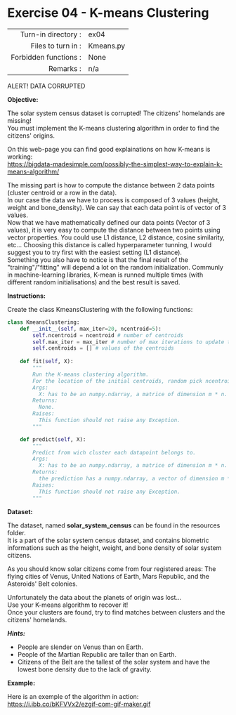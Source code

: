 # Exercise 04 - K-means Clustering


|                         |                    |
| -----------------------:| ------------------ |
|   Turn-in directory :   |  ex04              |
|   Files to turn in :    |  Kmeans.py         |
|   Forbidden functions : |  None              |
|   Remarks :             |  n/a               |


ALERT! DATA CORRUPTED

**Objective:**

The solar system census dataset is corrupted! The citizens' homelands are missing!  
You must implement the K-means clustering algorithm in order to find the citizens' origins.

On this web-page you can find good explainations on how K-means is working:  
https://bigdata-madesimple.com/possibly-the-simplest-way-to-explain-k-means-algorithm/  

The missing part is how to compute the distance between 2 data points (cluster centroid or a row in the data).  
In our case the data we have to process is composed of 3 values (height, weight and bone_density). We can say that each data point is of vector of 3 values.  
Now that we have mathematically defined our data points (Vector of 3 values), it is very easy to compute the distance between two points using vector properties. You could use L1 distance, L2 distance, cosine similarity, etc... Choosing this distance is called hyperparameter tunning, I would suggest you to try first with the easiest setting (L1 distance).  
Something you also have to notice is that the final result of the "training"/"fitting" will depend a lot on the random initialization. Communly in machine-learning libraries, K-mean is runned multiple times (with different random initialisations) and the best result is saved.  

**Instructions:**

Create the class KmeansClustering with the following functions:  

```python
class KmeansClustering:
    def __init__(self, max_iter=20, ncentroid=5):
        self.ncentroid = ncentroid # number of centroids
        self.max_iter = max_iter # number of max iterations to update the centroids
        self.centroids = [] # values of the centroids
        
    def fit(self, X):
        """
        Run the K-means clustering algorithm.
        For the location of the initial centroids, random pick ncentroids from the dataset.
        Args:
          X: has to be an numpy.ndarray, a matrice of dimension m * n.
        Returns:
          None.
        Raises:
          This function should not raise any Exception.
        """

    def predict(self, X):
        """
        Predict from wich cluster each datapoint belongs to.
        Args:
          X: has to be an numpy.ndarray, a matrice of dimension m * n.
        Returns:
          the prediction has a numpy.ndarray, a vector of dimension m * 1.
        Raises:
          This function should not raise any Exception.
        """
```
**Dataset:**

The dataset, named **solar_system_census** can be found in the resources folder.  
It is a part of the solar system census dataset, and contains biometric informations such as the height, weight, and bone density of solar system citizens.  

As you should know solar citizens come from four registered areas: The flying cities of Venus, United Nations of Earth, Mars Republic, and the Asteroids' Belt colonies.  

Unfortunately the data about the planets of origin was lost...  
Use your K-means algorithm to recover it!  
Once your clusters are found, try to find matches between clusters and the citizens' homelands.  

***Hints:***

* People are slender on Venus than on Earth.  
* People of the Martian Republic are taller than on Earth.  
* Citizens of the Belt are the tallest of the solar system and have the lowest bone density due to the lack of gravity.  


**Example:**

Here is an exemple of the algorithm in action:  
https://i.ibb.co/bKFVVx2/ezgif-com-gif-maker.gif
